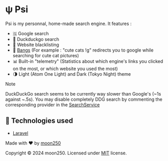 # ψ Psi 

Psi is my personnal, home-made search engine. It features :
- 🇬 Google search
- 🦆 Duckduckgo search
- 🚫 Website blacklisting
- 🔫 [Bangs](https://duckduckgo.com/bangs) (For example : "cute cats !g" redirects you to google while searching for cute cat pictures)
- 📊 Built-in "telemetry" (Statistics about which engine's links you clicked on the most, or which website you used the most)
- 🌗 Light (Atom One Light) and Dark (Tokyo Night) theme

> [!NOTE]  
> DuckDuckGo search seems to be currently way slower than Google's (~1s against ~.5s).
> You may disable completely DDG search by commenting the corresponding provider in the [SearchService](https://github.com/moon250/psi/blob/master/app/Services/Search/SearchService.php#L18)

## 🔋 Technologies used
- [Laravel](https://laravel.com)

Made with ♥️ by [moon250](https://github.com/moon250)

Copyright ©️ 2024 moon250. Licensed under [MIT](https://github.com/moon250/psi/blob/master/LICENSE) license.
